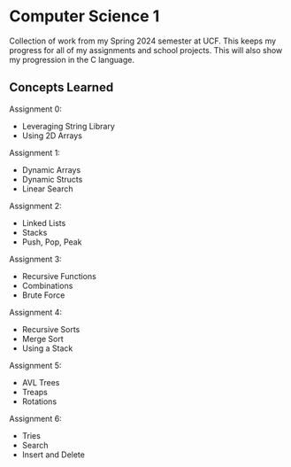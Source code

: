 <h1>Computer Science 1</h1>

<p>Collection of work from my Spring 2024 semester at UCF. This keeps my progress for all of my assignments and school projects.
  This will also show my progression in the C language.</p>

<h2>Concepts Learned</h2>

<p>Assignment 0:</p>

<ul>
  <li>Leveraging String Library</li>
  <li>Using 2D Arrays</li>
</ul>

<p>Assignment 1:</p>

<ul>
  <li>Dynamic Arrays</li>
  <li>Dynamic Structs</li>
  <li>Linear Search</li>
</ul>

<p>Assignment 2:</p>

<ul>
  <li>Linked Lists</li>
  <li>Stacks</li>
  <li>Push, Pop, Peak</li>
</ul>

<p>Assignment 3:</p>

<ul>
  <li>Recursive Functions</li>
  <li>Combinations</li>
  <li>Brute Force</li>
</ul>

<p>Assignment 4:</p>

<ul>
  <li>Recursive Sorts</li>
  <li>Merge Sort</li>
  <li>Using a Stack</li>
</ul>

<p>Assignment 5:</p>

<ul>
  <li>AVL Trees</li>
  <li>Treaps</li>
  <li>Rotations</li>
</ul>

<p>Assignment 6:</p>

<ul>
  <li>Tries</li>
  <li>Search</li>
  <li>Insert and Delete</li>
</ul>


